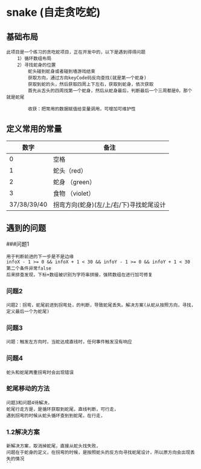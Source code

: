 # snake (自走贪吃蛇)

## 基础布局
```
此项目是一个练习的贪吃蛇项目，正在开发中的，以下是遇到得得问题
    1）循环数组布局
    2）寻找蛇身的位置   
        蛇头碰到蛇身或者碰到墙游戏结束   
        获取方向，通过方向keyCode码反向查找(就是第一个蛇身)  
        获取到蛇的头，然后获取四周上下左右，获取到蛇身，依次获取  
        首先从舌头的四周找第一个蛇身，然后从蛇身最后，判断最后一个三周都是0，那个就是蛇尾

        收获：把常用的数据赋值给变量调用，可增加可维护性
```
## 定义常用的常量
| 数字  |  备注 |
| ------------ | ------------ |
|  0 |  空格 |
|  1 |   蛇头（red） |
|  2 |  蛇身 （green） |
|  3 |  食物 （violet） |
|  37/38/39/40 |  拐弯方向(蛇身)(左/上/右/下)寻找蛇尾设计 |

## 遇到的问题
###问题1
```
用于判断前进的下一步是不是边缘
infoX - 1 >= 0 && infoX + 1 < 30 && infoY - 1 >= 0 && infoY + 1 < 30
第二个条件异常false
后来排查发现，下标+数组被识别为字符串拼接，强转数组在进行加可修复
```
### 问题2
```
问题2：拐弯，蛇尾前进到拐弯处，的判断，导致蛇尾丢失。解决方案(从蛇从按照方向，寻找，定义最后一个为蛇尾)
```
### 问题3
```
问题：触发左方向时，当蛇达成直线时，任何事件触发没有响应
```
### 问题4
```
蛇头和蛇尾两重拐弯时会出现错误
```
### 蛇尾移动的方法
```
问题3和问题4待解决，
蛇尾行走方是，是循环获取到蛇尾，直线判断，可行走，
遇到拐弯的时候从蛇头循环查到到蛇尾，在行走，
```
### 1.2解决方案
```
新解决方案，取消掉蛇尾，直接从蛇头找失败，
问题在于蛇身的定义，在拐弯的时候，是按照蛇头的反方向寻找蛇尾设计，所以原方向会出现丢失的情况
``

